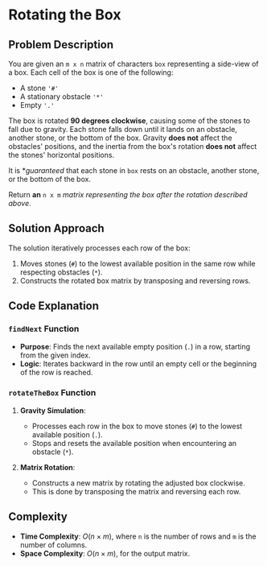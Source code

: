 # Rotating the Box

## Problem Description

You are given an `m x n` matrix of characters `box` representing a side-view of a box. Each cell of the box is one of the following:

- A stone `'#'`
- A stationary obstacle `'*'`
- Empty `'.'`
  
The box is rotated **90 degrees clockwise**, causing some of the stones to fall due to gravity. Each stone falls down until it lands on an obstacle, another stone, or the bottom of the box. Gravity **does not** affect the obstacles' positions, and the inertia from the box's rotation **does not** affect the stones' horizontal positions.

It is **guaranteed* that each stone in `box` rests on an obstacle, another stone, or the bottom of the box.

Return **an** `n x m` *matrix representing the box after the rotation described above*.

## Solution Approach

The solution iteratively processes each row of the box:
1. Moves stones (`#`) to the lowest available position in the same row while respecting obstacles (`*`).
2. Constructs the rotated box matrix by transposing and reversing rows.

## Code Explanation

### `findNext` Function

- **Purpose**: Finds the next available empty position (`.`) in a row, starting from the given index.
- **Logic**: Iterates backward in the row until an empty cell or the beginning of the row is reached.

### `rotateTheBox` Function

1. **Gravity Simulation**:
   - Processes each row in the box to move stones (`#`) to the lowest available position (`.`).
   - Stops and resets the available position when encountering an obstacle (`*`).

2. **Matrix Rotation**:
   - Constructs a new matrix by rotating the adjusted box clockwise.
   - This is done by transposing the matrix and reversing each row.

## Complexity

- **Time Complexity**: $O(n \times m)$, where `n` is the number of rows and `m` is the number of columns.
- **Space Complexity**: $O(n \times m)$, for the output matrix.
